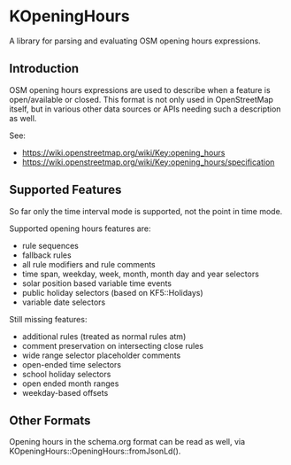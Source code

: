 # KOpeningHours

A library for parsing and evaluating OSM opening hours expressions.

## Introduction

OSM opening hours expressions are used to describe when a feature is open/available or closed. This format
is not only used in OpenStreetMap itself, but in various other data sources or APIs needing such a description
as well.

See:
* https://wiki.openstreetmap.org/wiki/Key:opening_hours
* https://wiki.openstreetmap.org/wiki/Key:opening_hours/specification

## Supported Features

So far only the time interval mode is supported, not the point in time mode.

Supported opening hours features are:
* rule sequences
* fallback rules
* all rule modifiers and rule comments
* time span, weekday, week, month, month day and year selectors
* solar position based variable time events
* public holiday selectors (based on KF5::Holidays)
* variable date selectors

Still missing features:
* additional rules (treated as normal rules atm)
* comment preservation on intersecting close rules
* wide range selector placeholder comments
* open-ended time selectors
* school holiday selectors
* open ended month ranges
* weekday-based offsets

## Other Formats

Opening hours in the schema.org format can be read as well, via KOpeningHours::OpeningHours::fromJsonLd().
